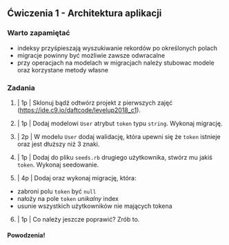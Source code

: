## Ćwiczenia 1 - Architektura aplikacji

### Warto zapamiętać
- indeksy przyśpieszają wyszukiwanie rekordów po określonych polach
- migracje powinny być możliwie zawsze odwracalne
- przy operacjach na modelach w migracjach należy stubowac modele oraz korzystane metody własne

### Zadania

1. | 1p | Sklonuj bądź odtwórz projekt z pierwszych zajęć (https://ide.c9.io/daftcode/levelup2018_c1).

2. | 1p | Dodaj modelowi `User` atrybut `token` typu `string`. Wykonaj migrację.

3. | 2p | W modelu `User` dodaj walidację, która upewni się że `token` istnieje oraz jest dłuższy niż 3 znaki.

4. | 1p | Dodaj do pliku `seeds.rb` drugiego użytkownika, stwórz mu jakiś `token`. Wykonaj seedowanie.

5. | 4p | Dodaj oraz wykonaj migrację, która:
  - zabroni polu `token` być `null`
  - nałoży na pole `token` *unikalny* index
  - usunie wszystkich użytkowników nie mających tokena

6. | 1p | Co należy jeszcze poprawić? Zrób to.

#### Powodzenia!
